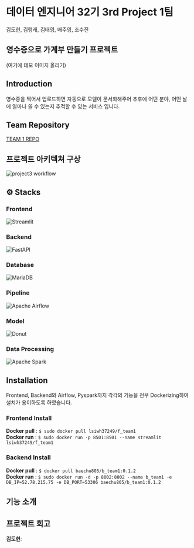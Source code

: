 # 데이터 엔지니어 32기 3rd Project 1팀
김도현, 김령래, 김태영, 배주영, 조수진
## 영수증으로 가계부 만들기 프로젝트
(여기에 데모 이미지 올리기)
## Introduction
영수증을 찍어서 업로드하면 자동으로 모델이 문서화해주어 추후에 어떤 분야, 어떤 날에 얼마나 쓸 수 있는지 추적할 수 있는 서비스 입니다.
## Team Repository
[TEAM 1 REPO](https://github.com/DE32-3nd-team1/DE32-3nd-team1)
## 프로젝트 아키텍쳐 구상
![project3 workflow](https://github.com/user-attachments/assets/e177fa17-bbf5-4ca1-941e-423432863a6f)
## ⚙️ Stacks
### **Frontend**
![Streamlit](https://img.shields.io/badge/Streamlit-FF4B4B?style=for-the-badge&logo=Streamlit&logoColor=white)
### **Backend**
![FastAPI](https://img.shields.io/badge/FastAPI-005571?style=for-the-badge&logo=fastapi)
### **Database**
![MariaDB](https://img.shields.io/badge/MariaDB-003545?style=for-the-badge&logo=mariadb&logoColor=white)
### **Pipeline**
![Apache Airflow](https://img.shields.io/badge/Apache%20Airflow-017CEE?style=for-the-badge&logo=Apache%20Airflow&logoColor=white)
### **Model**
![Donut](https://img.shields.io/badge/🍩?style=for-the-badge&logo=🍩&logoColor=Brown)
### **Data Processing**
![Apache Spark](https://img.shields.io/badge/Apache%20Spark-FDEE21?style=flat-square&logo=apachespark&logoColor=black)
## Installation
Frontend, Backend와 Airflow, Pyspark까지 각각의 기능을 전부 Dockerizing하여 설치가 용이하도록 하였습니다. 
### Frontend Install
**Docker pull** : `$ sudo docker pull lsiwh37249/f_team1`<br />
**Docker run** : `$ sudo docker run -p 8501:8501 --name streamlit lsiwh37249/f_team1`
### Backend Install
**Docker pull** : `$ docker pull baechu805/b_team1:0.1.2`<br />
**Docker run** : `$ sudo docker run -d -p 8002:8002 --name b_team1 -e DB_IP=52.78.215.75 -e DB_PORT=53306 baechu805/b_team1:0.1.2`
## 기능 소개

## 프로젝트 회고
**김도현**:
